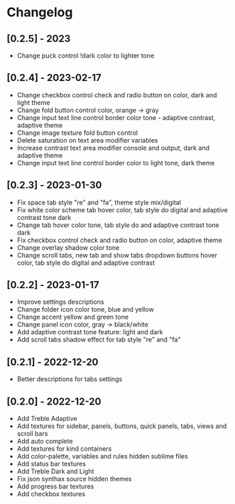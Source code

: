 # Changelog

## [0.2.5] - 2023
- Change puck control !dark color to lighter tone

## [0.2.4] - 2023-02-17
- Change checkbox control check and radio button on color, dark and light theme
- Change fold button control color, orange -> gray
- Change input text line control border color tone - adaptive contrast, adaptive theme
- Change image texture fold button control
- Delete saturation on text area modifier variables
- Increase contrast text area modifier console and output, dark and adaptive theme
- Change input text line control border color to light tone, dark theme

## [0.2.3] - 2023-01-30
- Fix space tab style "re" and "fa", theme style mix/digital
- Fix white color scheme tab hover color, tab style do digital and adaptive contrast tone dark
- Change tab hover color tone, tab style do and adaptive contrast tone dark
- Fix checkbox control check and radio button on color, adaptive theme
- Change overlay shadow color tone
- Change scroll tabs, new tab and show tabs dropdown buttons hover color, tab style do digital and adaptive contrast

## [0.2.2] - 2023-01-17
- Improve settings descriptions
- Change folder icon color tone, blue and yellow 
- Change accent yellow and green tone
- Change panel icon color, gray -> black/white
- Add adaptive contrast tone feature: light and dark
- Add scroll tabs shadow effect for tab style "re" and "fa"

## [0.2.1] - 2022-12-20
- Better descriptions for tabs settings

## [0.2.0] - 2022-12-20
- Add Treble Adaptive
- Add textures for sidebar, panels, buttons, quick panels, tabs, views and scroll bars
- Add auto complete
- Add textures for kind containers
- Add color-palette, variables and rules hidden sublime files
- Add status bar textures
- Add Treble Dark and Light
- Fix json synthax source hidden themes
- Add progress bar textures
- Add checkbox textures
